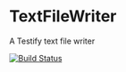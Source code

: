 # TextFileWriter
A Testify text file writer

[![Build Status](https://travis-ci.org/testify/TextFileWriter.svg?branch=master)](https://travis-ci.org/testify/TextFileWriter)
